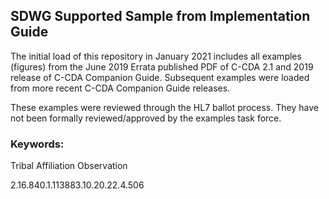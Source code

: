 ## SDWG Supported Sample from Implementation Guide

The initial load of this repository in January 2021 includes all examples (figures) from the June 2019 Errata published PDF of C-CDA 2.1 and 2019 release of C-CDA Companion Guide. 
Subsequent examples were loaded from more recent C-CDA Companion Guide releases. 

These examples were reviewed through the HL7 ballot process. They have not been formally reviewed/approved by the examples task force.

### Keywords:

Tribal Affiliation Observation

2.16.840.1.113883.10.20.22.4.506
